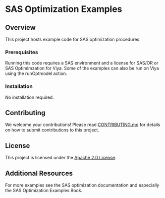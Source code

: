 # SAS Optimization Examples

## Overview

This project hosts example code for SAS optimization procedures.

### Prerequisites

Running this code requires a SAS environment and a license for SAS/OR or SAS Optimimzation for Viya. Some of the examples can also be run on Viya using the runOptmodel action.

### Installation

No installation required.

## Contributing

We welcome your contributions! Please read [CONTRIBUTING.md](CONTRIBUTING.md) for details on how to submit contributions to this project. 

## License

This project is licensed under the [Apache 2.0 License](LICENSE).

## Additional Resources

For more examples see the SAS optimization documentation and especially the SAS Optimization Examples Book.
